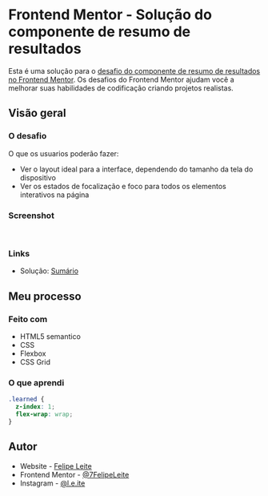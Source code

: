 # Frontend Mentor - Solução do componente de resumo de resultados

Esta é uma solução para o [desafio do componente de resumo de resultados no Frontend Mentor](https://www.frontendmentor.io/challenges/results-summary-component-CE_K6s0maV). Os desafios do Frontend Mentor ajudam você a melhorar suas habilidades de codificação criando projetos realistas.

## Visão geral

### O desafio

O que os usuarios poderão fazer:

- Ver o layout ideal para a interface, dependendo do tamanho da tela do dispositivo
- Ver os estados de focalização e foco para todos os elementos interativos na página

### Screenshot
<div style="margin: auto;">
  <img href="screenshot/layout-pc">
  <img href="screenshot/layout-pc-hover">
  <img href="screenshot/layout-cell">
</div>

### Links
- Solução: [Sumário](https://7felipeleite.github.io/projetcs-frontend-mentor/summary/)

## Meu processo

### Feito com

- HTML5 semantico
- CSS
- Flexbox
- CSS Grid


### O que aprendi

```css
.learned {
  z-index: 1;
  flex-wrap: wrap;
}
```

## Autor

- Website - [Felipe Leite](https://github.com/7FelipeLeite)
- Frontend Mentor - [@7FelipeLeite](https://www.frontendmentor.io/profile/7FelipeLeite)
- Instagram - [@l.e.ite](https://www.instagram.com/l.e.ite)
